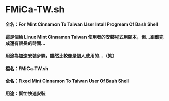 # FMiCa-TW.sh
#### 全名：For Mint Cinnamon To Taiwan User Intall Progream Of Bash Shell  
#### 這是個給 Linux Mint Cinnamon Taiwan 使用者的安裝程式用腳本，但...距離完成還有很長的時間...
#### 用途為加速安裝步驟，雖然比較像是個人使用的...（笑）

#### 檔名：FMiCa-TW.sh
#### 全名：Fixed Mint Cinnamon To Taiwan User Of Bash Shell 
#### 用途：幫忙快速安裝
